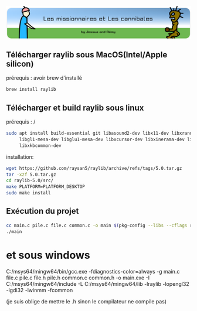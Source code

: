 ![Problème des missionnaires et des cannibales](assets/banner.svg)

## Télécharger raylib sous MacOS(Intel/Apple silicon)
prérequis : avoir brew d'installé

```bash
brew install raylib
```

## Télécharger et build raylib sous linux

prérequis : /
```bash
sudo apt install build-essential git libasound2-dev libx11-dev libxrandr-dev libxi-dev \
     libgl1-mesa-dev libglu1-mesa-dev libxcursor-dev libxinerama-dev libwayland-dev \
     libxkbcommon-dev
```

installation:
```bash
wget https://github.com/raysan5/raylib/archive/refs/tags/5.0.tar.gz
tar -xzf 5.0.tar.gz
cd raylib-5.0/src/
make PLATFORM=PLATFORM_DESKTOP
sudo make install
```

## Exécution du projet

```bash
cc main.c pile.c file.c common.c -o main $(pkg-config --libs --cflags raylib)
./main
```

# et sous windows 

 C:/msys64/mingw64/bin/gcc.exe -fdiagnostics-color=always -g main.c file.c pile.c file.h pile.h common.c common.h -o main.exe -I C:/msys64/mingw64/include -L C:/msys64/mingw64/lib -lraylib -lopengl32 -lgdi32 -lwinmm -fcommon

 (je suis oblige de mettre le .h sinon le compilateur ne compile pas)